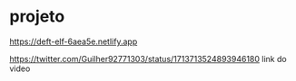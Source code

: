 # projeto
https://deft-elf-6aea5e.netlify.app


https://twitter.com/Guilher92771303/status/1713713524893946180 link do video
